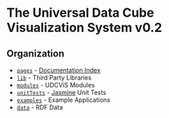 # The Universal Data Cube<br>Visualization System v0.2

## Organization

 * [`pages`](https://github.com/curran/udcvis/tree/gh-pages/0.2/pages) - [Documentation Index](http://universaldatacube.org/0.2/pages/)
 * [`lib`](https://github.com/curran/udcvis/tree/gh-pages/0.2/lib) - Third Party Libraries
 * [`modules`](https://github.com/curran/udcvis/tree/gh-pages/0.2/modules) - UDCViS Modules
 * [`unitTests`](https://github.com/curran/udcvis/tree/gh-pages/0.2/unitTests) - [Jasmine](http://pivotal.github.com/jasmine/) Unit Tests
 * [`examples`](https://github.com/curran/udcvis/tree/gh-pages/0.2/examples) - Example Applications
 * [`data`](https://github.com/curran/udcvis/tree/gh-pages/0.2/data) - RDF Data
